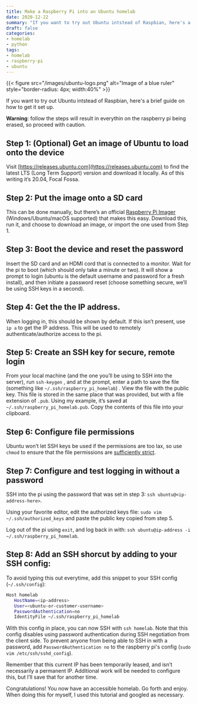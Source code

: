 ```yaml
---
title: Make a Raspberry Pi into an Ubuntu homelab
date: 2020-12-22
summary: "If you want to try out Ubuntu intstead of Raspbian, here's a brief guide on how to get it set up."
draft: false
categories:
- homelab
- python
tags:
- homelab
- raspberry-pi
- ubuntu
---
```


 {{< figure src="/images/ubuntu-logo.png" alt="Image of a blue ruler" style="border-radius: 4px; width:40%" >}}

If you want to try out Ubuntu intstead of Raspbian, here's a brief guide on how to get it set up.

**Warning**: follow the steps will result in everythin on the raspberry pi being erased, so proceed with caution.


## Step 1: (Optional) Get an image of Ubuntu to load onto the device

Visit [https://releases.ubuntu.com](https://releases.ubuntu.com) to find the latest LTS (Long Term Support) version and download it locally. As of this writing it’s 20.04, Focal Fossa.

## Step 2: Put the image onto a SD card

This can be done manually, but there’s an official [Raspberry Pi Imager](https://www.raspberrypi.org/software/) (Windows/Ubuntu/macOS supported) that makes this easy. Download this, run it, and choose to download an image, or import the one used from Step 1.

## Step 3: Boot the device and reset the password

Insert the SD card and an HDMI cord that is connected to a monitor. Wait for the pi to boot (which should only take a minute or two). It will show a prompt to login (ubuntu is the default username and password for a fresh install), and then initiate a password reset (choose something secure, we’ll be using SSH keys in a second).

## Step 4: Get the the IP address.

When logging in, this should be shown by default. If this isn’t present, use `ip a` to get the IP address. This will be used to remotely authenticate/authorize access to the pi.

## Step 5: Create an SSH key for secure, remote login

From your local machine (and the one you’ll be using to SSH into the server), run `ssh-keygen` , and at the prompt, enter a path to save the file (something like `~/.ssh/raspberry_pi_homelab`) . View the file with the public key. This file is stored in the same place that was provided, but with a file extension of `.pub`. Using my example, it’s saved at `~/.ssh/raspberry_pi_homelab.pub`. Copy the contents of this file into your clipboard.

## Step 6: Configure file permissions

Ubuntu won’t let SSH keys be used if the permissions are too lax, so use `chmod` to ensure that the file permissions are [sufficiently strict](https://superuser.com/questions/215504/permissions-on-private-key-in-ssh-folder#215506).

## Step 7: Configure and test logging in without a password

SSH into the pi using the password that was set in step 3: `ssh ubuntu@<ip-address-here>`.

Using your favorite editor, edit the authorized keys file: `sudo vim ~/.ssh/authorized_keys` and paste the public key copied from step 5.

Log out of the pi using `exit`, and log back in with: `ssh ubuntu@ip-address -i ~/.ssh/raspberry_pi_homelab`.

## Step 8: Add an SSH shorcut by adding to your SSH config:

To avoid typing this out everytime, add this snippet to your SSH config (`~/.ssh/config`):

```bash
Host homelab
   HostName=<ip-address>
   User=<ubuntu-or-customer-username>
   PasswordAuthentication=no
   IdentityFile ~/.ssh/raspberry_pi_homelab
```

With this config in place, you can now SSH with `ssh homelab`. Note that this config disables using password authentication during SSH negotiation from the client side. To prevent anyone from being able to SSH in with a password, add `PasswordAuthentication no` to the raspberry pi's config (`sudo vim /etc/ssh/sshd_config`).

Remember that this current IP has been temporarily leased, and isn’t necessarily a permanent IP. Additional work will be needed to configure this, but I’ll save that for another time.

Congratulations! You now have an accessible homelab. Go forth and enjoy. When doing this for myself, I used this tutorial and googled as necessary.
